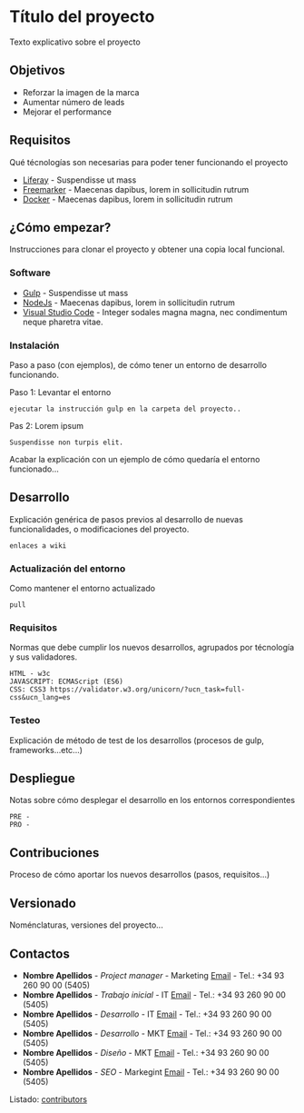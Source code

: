 # Título del proyecto

Texto explicativo sobre el proyecto

## Objetivos

* Reforzar la imagen de la marca
* Aumentar número de leads
* Mejorar el performance

## Requisitos

Qué técnologías son necesarias para poder tener funcionando el proyecto

* [Liferay](http://www.mecalux.es) - Suspendisse ut mass
* [Freemarker](http://www.mecalux.es) - Maecenas dapibus, lorem in sollicitudin rutrum
* [Docker](http://www.mecalux.es) - Maecenas dapibus, lorem in sollicitudin rutrum

## ¿Cómo empezar?

Instrucciones para clonar el proyecto y obtener una copia local funcional.

### Software

* [Gulp](http://www.mecalux.es) - Suspendisse ut mass
* [NodeJs](http://www.mecalux.es) - Maecenas dapibus, lorem in sollicitudin rutrum
* [Visual Studio Code](http://www.mecalux.es) - Integer sodales magna magna, nec condimentum neque pharetra vitae. 

### Instalación

Paso a paso (con ejemplos), de cómo tener un entorno de desarrollo funcionando.

Paso 1: Levantar el entorno

```
ejecutar la instrucción gulp en la carpeta del proyecto..
```

Pas 2: Lorem ipsum

```
Suspendisse non turpis elit.
```

Acabar la explicación con un ejemplo de cómo quedaría el entorno funcionado...

## Desarrollo

Explicación genérica de pasos previos al desarrollo de nuevas funcionalidades, o modificaciones del proyecto.

```
enlaces a wiki
```
### Actualización del entorno

Como mantener el entorno actualizado

```
pull
```

### Requisitos

Normas que debe cumplir los nuevos desarrollos, agrupados por técnología y sus validadores.

```
HTML - w3c
JAVASCRIPT: ECMAScript (ES6)
CSS: CSS3 https://validator.w3.org/unicorn/?ucn_task=full-css&ucn_lang=es
```

### Testeo

Explicación de método de test de los desarrollos (procesos de gulp, frameworks...etc...)


## Despliegue

Notas sobre cómo desplegar el desarrollo en los entornos correspondientes

```
PRE - 
PRO -
```

## Contribuciones

Proceso de cómo aportar los nuevos desarrollos (pasos, requisitos...)

## Versionado  

Noménclaturas, versiones del proyecto...


## Contactos

* **Nombre Apellidos** - *Project manager* - Marketing [Email](nombre.apellidos@mecalux.com) - Tel.: +34 93 260 90 00 (5405)
* **Nombre Apellidos** - *Trabajo inicial* - IT [Email](nombre.apellidos@mecalux.com) - Tel.: +34 93 260 90 00 (5405)
* **Nombre Apellidos** - *Desarrollo* - IT [Email](nombre.apellidos@mecalux.com) - Tel.: +34 93 260 90 00 (5405)
* **Nombre Apellidos** - *Desarrollo* - MKT [Email](nombre.apellidos@mecalux.com) - Tel.: +34 93 260 90 00 (5405)
* **Nombre Apellidos** - *Diseño* - MKT [Email](nombre.apellidos@mecalux.com) - Tel.: +34 93 260 90 00 (5405)
* **Nombre Apellidos** - *SEO* - Markegint [Email](nombre.apellidos@mecalux.com) - Tel.: +34 93 260 90 00 (5405)


Listado: [contributors](https://github.com/your/project/contributors) 

